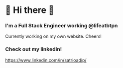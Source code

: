 # 🚀 Hi there 👋


### I'm a Full Stack Engineer working @lifeatbtpn

Currently working on my own website. Cheers!

### Check out my linkedin!

https://www.linkedin.com/in/satrioadip/
